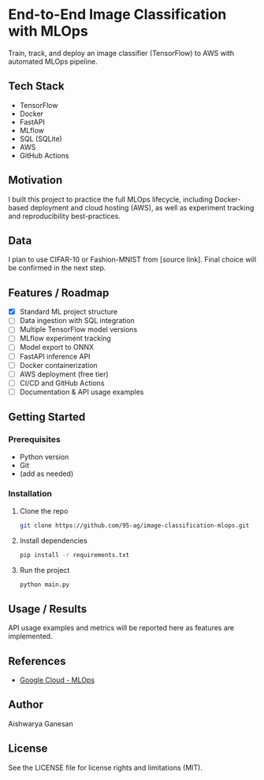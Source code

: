 # End-to-End Image Classification with MLOps

Train, track, and deploy an image classifier (TensorFlow) to AWS with automated MLOps pipeline.

## Tech Stack

- TensorFlow
- Docker
- FastAPI
- MLflow
- SQL (SQLite)
- AWS
- GitHub Actions
<!--
- (other key tools -  e.g., pandas, NumPy, OpenCV, matplotlib)
-->

## Motivation

I built this project to practice the full MLOps lifecycle, including Docker-based deployment and cloud hosting (AWS), as well as experiment tracking and reproducibility best-practices.

## Data

I plan to use CIFAR-10 or Fashion-MNIST from [source link]. Final choice will be confirmed in the next step.

## Features / Roadmap

- [x] Standard ML project structure
- [ ] Data ingestion with SQL integration
- [ ] Multiple TensorFlow model versions
- [ ] MLflow experiment tracking
- [ ] Model export to ONNX
- [ ] FastAPI inference API
- [ ] Docker containerization
- [ ] AWS deployment (free tier)
- [ ] CI/CD and GitHub Actions
- [ ] Documentation & API usage examples

## Getting Started

### Prerequisites

- Python version
- Git
- (add as needed)

### Installation

1. Clone the repo
   ```sh
   git clone https://github.com/95-ag/image-classification-mlops.git
   ```
2. Install dependencies
   ```sh
   pip install -r requirements.txt
   ```
3. Run the project
   ```sh
   python main.py
   ```

## Usage / Results

API usage examples and metrics will be reported here as features are implemented.
<!--
Examples of how the project can be used (API Example). Additional screenshots, code examples and demos work. 
_For more examples, please refer to the [Documentation](https://example.com)_
## Results
- Key learning outcome or highlight
- Show quick results—metrics, plot example, or link to notebook/file/results if preferred.
-->
  
## References

- [Google Cloud - MLOps](https://cloud.google.com/architecture/mlops-continuous-delivery-and-automation-pipelines-in-machine-learning)
<!--
- Tutorials/blogs learned from or followed
- Papers, if relevant
-->

## Author

Aishwarya Ganesan

## License
See the LICENSE file for license rights and limitations (MIT).
<!-- add license link if needed -->
